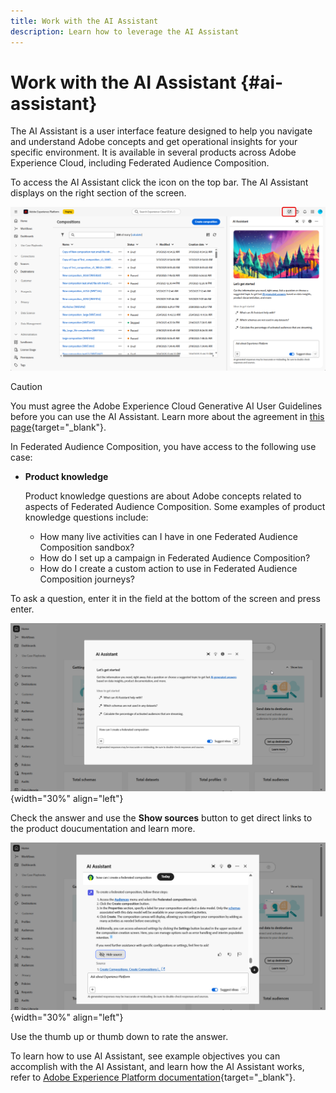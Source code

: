 ```yaml
---
title: Work with the AI Assistant
description: Learn how to leverage the AI Assistant
---
```

# Work with the AI Assistant {#ai-assistant}

The AI Assistant is a user interface feature designed to help you navigate and understand Adobe concepts and get operational insights for your specific environment. It is available in several products across Adobe Experience Cloud, including Federated Audience Composition.

To access the AI Assistant click the icon on the top bar. The AI Assistant displays on the right section of the screen.

![](assets/do-not-localize/ai-assistant-open.png)


>[!CAUTION]
>
>You must agree the Adobe Experience Cloud Generative AI User Guidelines before you can use the AI Assistant. Learn more about the agreement in [this page](https://experienceleague.adobe.com/en/docs/experience-platform/ai-assistant/home){target="_blank"}.

In Federated Audience Composition, you have access to the following use case:

* **Product knowledge**

    Product knowledge questions are about Adobe concepts related to aspects of Federated Audience Composition. Some examples of product knowledge questions include:

    * How many live activities can I have in one Federated Audience Composition sandbox?
    * How do I set up a campaign in Federated Audience Composition?
    * How do I create a custom action to use in Federated Audience Composition journeys?

To ask a question, enter it in the field at the bottom of the screen and press enter.

![](assets/do-not-localize/ai-assistant-ask.png){width="30%" align="left"}

Check the answer and use the **Show sources** button to get direct links to the product doucumentation and learn more.

![](assets/do-not-localize/ai-assistant-answer.png){width="30%" align="left"}

Use the thumb up or thumb down to rate the answer.

To learn how to use AI Assistant, see example objectives you can accomplish with the AI Assistant, and learn how the AI Assistant works, refer to [Adobe Experience Platform documentation](https://experienceleague.adobe.com/en/docs/experience-platform/ai-assistant/home){target="_blank"}.
